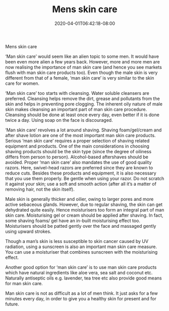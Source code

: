 ﻿---
title: "Mens skin care"
date: 2020-04-01T06:42:18-08:00
description: "Skincare Tips for Web Success"
featured_image: "/images/Skincare.jpg"
tags: ["Skincare"]
---

Mens skin care

‘Man skin care’ would seem like an alien topic to some men. It would have been even more alien a few years back. However, more and more men are now realising the importance of man skin care (and hence you see markets flush with man skin care products too). Even though the male skin is very different from that of a female, ‘man skin care’ is very similar to the skin care for women. 

‘Man skin care’ too starts with cleansing. Water soluble cleansers are preferred. Cleansing helps remove the dirt, grease and pollutants from the skin and helps in preventing pore clogging. The inherent oily nature of male skin makes cleansing an important part of man skin care procedure. Cleansing should be done at least once every day, even better if it is done twice a day. Using soap on the face is discouraged. 

‘Man skin care’ revolves a lot around shaving. Shaving foam/gel/cream and after shave lotion are one of the most important man skin care products. Serious ‘man skin care’ requires a proper selection of shaving related equipment and products. One of the main considerations in choosing shaving products should be the skin type (since the degree of oiliness differs from person to person).  Alcohol-based aftershaves should be avoided. Proper ‘man skin care’ also mandates the use of good quality razors. Here, swivel-head razors are preferred since they are known to reduce cuts.  Besides these products and equipment, it is also necessary that you use them properly. Be gentle when using your razor. Do not scratch it against your skin; use a soft and smooth action (after all it’s a matter of removing hair, not the skin itself). 

Male skin is generally thicker and oilier, owing to larger pores and more active sebaceous glands. However, due to regular shaving, the skin can get dehydrated quite easily. Hence moisturisers too form an integral part of man skin care. Moisturising gel or cream should be applied after shaving. In fact, some shaving foams/ gel have an in-built moisturising effect too. Moisturisers should be patted gently over the face and massaged gently using upward strokes. 

Though a man’s skin is less susceptible to skin cancer caused by UV radiation, using a sunscreen is also an important man skin care measure. You can use a moisturiser that combines sunscreen with the moisturising effect. 

Another good option for ‘man skin care’ is to use man skin care products which have natural ingredients like aloe vera, sea salt and coconut etc. Naturally antiseptic oils e.g. lavender, tea tree etc also provide good means for man skin care. 

Man skin care is not as difficult as a lot of men think. It just asks for a few minutes every day, in order to give you a healthy skin for present and for future.


